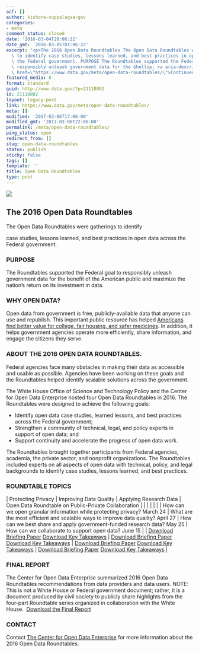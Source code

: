 ```yaml
---
acf: []
author: kishore-vuppalagsa-gov
categories:
- meta
comment_status: closed
date: '2016-03-04T20:06:22'
date_gmt: '2016-03-05T01:06:22'
excerpt: "<p>The 2016 Open Data Roundtables The Open Data Roundtables were\_gatherings\
  \ to identify case studies, lessons learned, and best practices in open data across\
  \ the Federal government. PURPOSE The Roundtables supported the Federal goal to\
  \ responsibly unleash government data for the &hellip; <a aria-describedby=\"post-title-21118802\"\
  \ href=\"https://www.data.gov/meta/open-data-roundtables/\">Continued</a></p>\n"
featured_media: 0
format: standard
guid: http://www.data.gov/?p=21118802
id: 21118802
layout: legacy-post
link: https://www.data.gov/meta/open-data-roundtables/
meta: []
modified: '2017-03-06T17:06:00'
modified_gmt: '2017-03-06T22:06:00'
permalink: /meta/open-data-roundtables/
ping_status: open
redirect_from: []
slug: open-data-roundtables
status: publish
sticky: false
tags: []
template: ''
title: Open Data Roundtables
type: post
---
```

![](https://s3.amazonaws.com/bsp-ocsit-prod-east-appdata/datagov/wordpress/2016/03/top-logos-open-data.png)


The 2016 Open Data Roundtables
------------------------------


The Open Data Roundtables were gatherings to identify  

case studies, lessons learned, and best practices in open data across the Federal government.


### PURPOSE


The Roundtables supported the Federal goal to responsibly unleash government data for the benefit of the American public and maximize the nation’s return on its investment in data.


### WHY OPEN DATA?


Open data from government is free, publicly-available data that anyone can use and republish. This important public resource has helped [Americans find better value for college, fair housing, and safer medicines](https://www.whitehouse.gov/blog/2016/02/05/open-data-empowering-americans-make-data-driven-decisions). In addition, it helps government agencies operate more efficiently, share information, and engage the citizens they serve.


### ABOUT THE 2016 OPEN DATA ROUNDTABLES.


Federal agencies face many obstacles in making their data as accessible and usable as possible. Agencies have been working on these goals and the Roundtables helped identify scalable solutions across the government.


The White House Office of Science and Technology Policy and the Center for Open Data Enterprise hosted four Open Data Roundtables in 2016. The Roundtables were designed to achieve the following goals:


* Identify open data case studies, learned lessons, and best practices across the Federal government;
* Strengthen a community of technical, legal, and policy experts in support of open data; and
* Support continuity and accelerate the progress of open data work.


The Roundtables brought together participants from Federal agencies, academia, the private sector, and nonprofit organizations. The Roundtables included experts on all aspects of open data with technical, policy, and legal backgrounds to identify case studies, lessons learned, and best practices.


### 


### ROUNDTABLE TOPICS




| Protecting Privacy | Improving Data Quality | Applying Research Data | Open Data Roundtable on Public-Private Collaboration |
|  |  |  |  |
| How can we open granular information while protecting privacy?
March 24 | What are the most efficient and scalable ways to improve data quality?
April 27 | How can we best share and apply government-funded research data?
May 25 | How can we collaborate to support open data?
June 15 |
| [Download Briefing Paper](http://opendataenterprise.org/reports/BriefingPaperonOpenDataandPrivacy.pdf)
[Download Key Takeaways](http://reports.opendataenterprise.org/KeyTakeawaysonOpenDataandPrivacy.pdf) | [Download Briefing Paper](http://opendataenterprise.org/reports/BriefingPaperonOpenDataandImprovingDataQuality.pdf)
[Download Key Takeaways](http://reports.opendataenterprise.org/KeyTakeawaysonOpenDataandDataQuality.pdf) | [Download Briefing Paper](http://opendataenterprise.org/reports/BriefingPaperonOpenDataforSharingandApplyingResearchData.pdf)
[Download Key Takeaways](http://opendataenterprise.org/reports/KeyTakeawaysonOpenDataforSharingandApplyingResearchData.pdf) | [Download Briefing Paper](http://opendataenterprise.org/reports/BriefingPaperonOpenDataforPublic-PrivateCollaboration.pdf)
[Download Key Takeaways](http://opendataenterprise.org/reports/KeyTakeawaysonOpenDataforPublic-PrivateCollaboration.pdf) |


### FINAL REPORT


The Center for Open Data Enterprise summarized 2016 Open Data Roundtables recommendations from data providers and data users. NOTE: This is not a White House or Federal government document; rather, it is a document produced by civil society to publicly share highlights from the four-part Roundtable series organized in collaboration with the White House.  [Download the Final Report](http://opendataenterprise.org/reports/2016opendataroundtables.pdf)


### CONTACT


Contact [The Center for Open Data Enterprise](mailto:%20Katherine%20Garcia%20%3ckatherine@odenterprise.org%3e?subject=2016%20Open%20Data%20Roundtables%20-%20Data.gov%20inquiry) for more information about the 2016 Open Data Roundtables.


